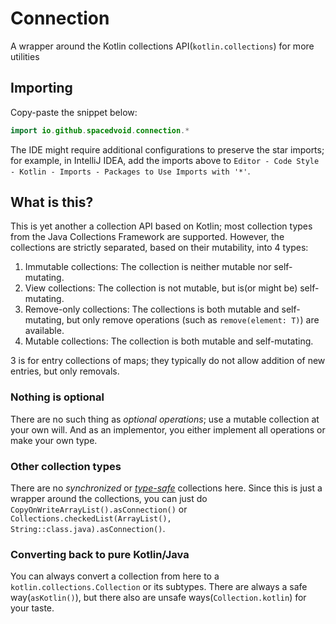 # Connection

A wrapper around the Kotlin collections API(`kotlin.collections`) for more utilities

## Importing

Copy-paste the snippet below:

```kotlin
import io.github.spacedvoid.connection.*
```

The IDE might require additional configurations to preserve the star imports;
for example, in IntelliJ IDEA, add the imports above to `Editor - Code Style - Kotlin - Imports - Packages to Use Imports with '*'`.

## What is this?

This is yet another a collection API based on Kotlin; most collection types from the Java Collections Framework are supported.
However, the collections are strictly separated, based on their mutability, into 4 types:

1. Immutable collections: The collection is neither mutable nor self-mutating.
2. View collections: The collection is not mutable, but is(or might be) self-mutating.
3. Remove-only collections: The collections is both mutable and self-mutating, but only remove operations (such as `remove(element: T)`) are available.
4. Mutable collections: The collection is both mutable and self-mutating.

3 is for entry collections of maps; they typically do not allow addition of new entries, but only removals.

### Nothing is optional

There are no such thing as *optional operations*; use a mutable collection at your own will.
And as an implementor, you either implement all operations or make your own type.

### Other collection types

There are no *synchronized* or *[type-safe](https://docs.oracle.com/en/java/javase/21/docs/api/java.base/java/util/Collections.html#checkedCollection(java.util.Collection,java.lang.Class))* collections here.
Since this is just a wrapper around the collections, you can just do `CopyOnWriteArrayList().asConnection()` or `Collections.checkedList(ArrayList(), String::class.java).asConnection()`.

### Converting back to pure Kotlin/Java

You can always convert a collection from here to a `kotlin.collections.Collection` or its subtypes.
There are always a safe way(`asKotlin()`), but there also are unsafe ways(`Collection.kotlin`) for your taste.
